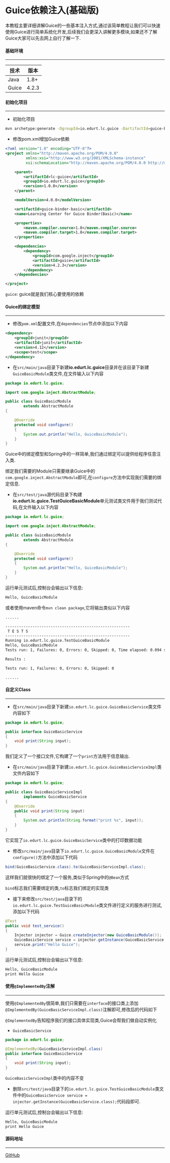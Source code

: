 # Guice依赖注入(基础版)

本教程主要详细讲解Guice的一些基本注入方式,通过该简单教程让我们可以快速使用Guice进行简单系统化开发,后续我们会更深入讲解更多模块,如果还不了解Guice大家可以先去网上自行了解一下.

#### 基础环境

---

| 技术  | 版本  |
| ----- | ----- |
| Java  | 1.8+  |
| Guice | 4.2.3 |

#### 初始化项目

---

- 初始化项目

```bash
mvn archetype:generate -DgroupId=io.edurt.lc.guice -DartifactId=guice-binder-basic -DarchetypeArtifactId=maven-archetype-quickstart -Dversion=1.0.0 -DinteractiveMode=false
```

- 修改pom.xml增加Guice依赖

```xml
<?xml version="1.0" encoding="UTF-8"?>
<project xmlns="http://maven.apache.org/POM/4.0.0"
         xmlns:xsi="http://www.w3.org/2001/XMLSchema-instance"
         xsi:schemaLocation="http://maven.apache.org/POM/4.0.0 http://maven.apache.org/xsd/maven-4.0.0.xsd">

    <parent>
        <artifactId>lc-guice</artifactId>
        <groupId>io.edurt.lc.guice</groupId>
        <version>1.0.0</version>
    </parent>

    <modelVersion>4.0.0</modelVersion>

    <artifactId>guice-binder-basic</artifactId>
    <name>Learning Center for Guice Binder(Basic)</name>

    <properties>
        <maven.compiler.source>1.8</maven.compiler.source>
        <maven.compiler.target>1.8</maven.compiler.target>
    </properties>

    <dependencies>
        <dependency>
            <groupId>com.google.inject</groupId>
            <artifactId>guice</artifactId>
            <version>4.2.3</version>
        </dependency>
    </dependencies>

</project>
```

`guice`: guice就是我们核心要使用的依赖

#### Guice的绑定模型

---

- 修改`pom.xml`配置文件,在`dependencies`节点中添加以下内容

```xml
<dependency>
    <groupId>junit</groupId>
    <artifactId>junit</artifactId>
    <version>4.12</version>
    <scope>test</scope>
</dependency>
```

- 在`src/main/java`目录下新建**io.edurt.lc.guice**目录并在该目录下新建`GuiceBasicModule`类文件,在文件输入以下内容

```java
package io.edurt.lc.guice;

import com.google.inject.AbstractModule;

public class GuiceBasicModule
        extends AbstractModule
{

    @Override
    protected void configure()
    {
        System.out.println("Hello, GuiceBasicModule");
    }
}
```

Guice中的绑定模型和Spring中的一样简单,我们通过绑定可以提供给程序任意注入类.

绑定我们需要的Module只需要继承Guice中的`com.google.inject.AbstractModule`即可,在`configure`方法中实现我们需要的绑定信息.

- 在`src/test/java`源代码目录下构建**io.edurt.lc.guice.TestGuiceBasicModule**单元测试类文件用于我们测试代码,在文件输入以下内容

```java
package io.edurt.lc.guice;

import com.google.inject.AbstractModule;

public class GuiceBasicModule
        extends AbstractModule
{

    @Override
    protected void configure()
    {
        System.out.println("Hello, GuiceBasicModule");
    }
}
```

运行单元测试后,控制台会输出以下信息:

```bash
Hello, GuiceBasicModule
```

或者使用maven命令`mvn clean package`,它将输出类似以下内容

```bash
......

-------------------------------------------------------
 T E S T S
-------------------------------------------------------
Running io.edurt.lc.guice.TestGuiceBasicModule
Hello, GuiceBasicModule
Tests run: 1, Failures: 0, Errors: 0, Skipped: 0, Time elapsed: 0.094 sec

Results :

Tests run: 1, Failures: 0, Errors: 0, Skipped: 0

......
```

#### 自定义Class

---

- 在`src/main/java`目录下新建`io.edurt.lc.guice.GuiceBasicService`类文件内容如下

```java
package io.edurt.lc.guice;

public interface GuiceBasicService
{
    void print(String input);
}
```

我们定义了一个接口文件,它构建了一个`print`方法用于信息输出.

- 在`src/main/java`目录下新建`io.edurt.lc.guice.GuiceBasicServiceImpl`类文件内容如下

```java
package io.edurt.lc.guice;

public class GuiceBasicServiceImpl
        implements GuiceBasicService
{
    @Override
    public void print(String input)
    {
        System.out.println(String.format("print %s", input));
    }
}
```

它实现了`io.edurt.lc.guice.GuiceBasicService`类中的打印数据功能

- 修改`src/main/java`目录下`io.edurt.lc.guice.GuiceBasicModule`文件在`configure()`方法中添加以下代码

```java
bind(GuiceBasicService.class).to(GuiceBasicServiceImpl.class);
```

这样我们就很快的绑定了一个服务,类似于Spring中的`@Bean`方式

`bind`标志我们需要绑定的类,`to`标志我们绑定的实现类

- 接下来修改`src/test/java`目录下的`io.edurt.lc.guice.TestGuiceBasicModule`类文件进行定义的服务进行测试,添加以下代码

```java
@Test
public void test_service()
{
    Injector injector = Guice.createInjector(new GuiceBasicModule());
    GuiceBasicService service = injector.getInstance(GuiceBasicService.class);
    service.print("Hello Guice");
}
```

运行单元测试后,控制台会输出以下信息:

```bash
Hello, GuiceBasicModule
print Hello Guice
```

#### 使用`@ImplementedBy`注解

---

使用`@ImplementedBy`很简单,我们只需要在`interface`的接口类上添加`@ImplementedBy(GuiceBasicServiceImpl.class)`注解即可,修改后的代码如下

`@ImplementedBy`告知程序我们的接口具体实现类,Guice会帮我们做自动实例化

- `GuiceBasicService`

```java
package io.edurt.lc.guice;

@ImplementedBy(GuiceBasicServiceImpl.class)
public interface GuiceBasicService
{
    void print(String input);
}
```

`GuiceBasicServiceImpl`类中的内容不变

- 删除`src/test/java`目录下的`io.edurt.lc.guice.TestGuiceBasicModule`类文件中的`GuiceBasicService service = injector.getInstance(GuiceBasicService.class);`代码段即可.

运行单元测试后,控制台会输出以下信息:

```bash
Hello, GuiceBasicModule
print Hello Guice
```

#### 源码地址

---

[GitHub](https://github.com/EdurtIO/learning-center-code/guice/binder-basic)
